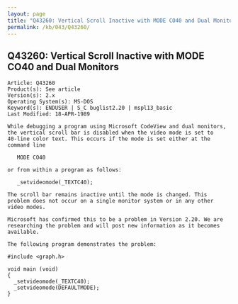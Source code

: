 ```yaml
---
layout: page
title: "Q43260: Vertical Scroll Inactive with MODE CO40 and Dual Monitors"
permalink: /kb/043/Q43260/
---
```


## Q43260: Vertical Scroll Inactive with MODE CO40 and Dual Monitors

	Article: Q43260
	Product(s): See article
	Version(s): 2.x
	Operating System(s): MS-DOS
	Keyword(s): ENDUSER | S_C buglist2.20 | mspl13_basic
	Last Modified: 18-APR-1989
	
	While debugging a program using Microsoft CodeView and dual monitors,
	the vertical scroll bar is disabled when the video mode is set to
	40-line color text. This occurs if the mode is set either at the
	command line
	
	   MODE CO40
	
	or from within a program as follows:
	
	   _setvideomode(_TEXTC40);
	
	The scroll bar remains inactive until the mode is changed. This
	problem does not occur on a single monitor system or in any other
	video modes.
	
	Microsoft has confirmed this to be a problem in Version 2.20. We are
	researching the problem and will post new information as it becomes
	available.
	
	The following program demonstrates the problem:
	
	#include <graph.h>
	
	void main (void)
	{
	  _setvideomode(_TEXTC40);
	  _setvideomode(DEFAULTMODE);
	}

